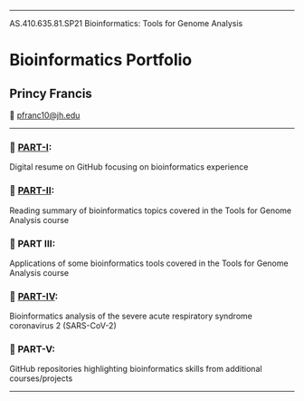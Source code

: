 ----------------------------------------------------------------------------------------------------------------------------------------------------------
AS.410.635.81.SP21  Bioinformatics: Tools for Genome Analysis
# Bioinformatics Portfolio
## Princy Francis
📧 pfranc10@jh.edu

----------------------------------------------------------------------------------------------------------------------------------------------------------


### 🧬   [PART-I](https://francisp24.github.io/digital-cv/):	
Digital resume on GitHub focusing on bioinformatics experience <br>
### 🧬   [PART-II](https://francisp24.github.io/jhu-genome-analysis-webpage/):	
Reading summary of bioinformatics topics covered in the Tools for Genome Analysis course <br>
### 🧬   PART III:	
Applications of some bioinformatics tools covered in the Tools for Genome Analysis course <br>
### 🧬   [PART-IV](https://github.com/francisp24/covid19-project/blob/main/📝PART-IV_Portfolio_PrincyFrancis.pdf):	
Bioinformatics analysis of the severe acute respiratory syndrome coronavirus 2 (SARS-CoV-2) <br>
### 🧬   PART-V:	
GitHub repositories highlighting bioinformatics skills from additional courses/projects <br>

----------------------------------------------------------------------------------------------------------------------------------------------------------

